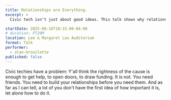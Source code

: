 ```yaml
---
title: Relationships are Everything.
excerpt: >
  Civic tech isn’t just about good ideas. This talk shows why relationships matter and how to build them before you need them.

startDate: 2025-08-16T10:15:00-04:00
# duration: PT20M
location: Lee & Margaret Lau Auditorium
format: Talk
performer:
  - alan-brouilette
published: false
---
```


Civic techies have a problem: Y'all think the rightness of the cause is enough to get help, to open doors, to draw funding. It is not. You need friends. You need to build your relationships before you need them. And as far as I can tell, a lot of you don't have the first idea of how important it is, let alone how to do it.
